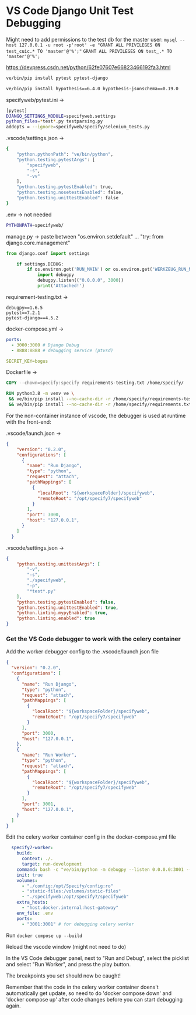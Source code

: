 # VS Code Django Unit Test Debugging

Might need to add permissions to the test db for the master user:
`mysql --host 127.0.0.1 -u root -p'root' -e "GRANT ALL PRIVILEGES ON test_cuic.* TO 'master'@'%';"`
`GRANT ALL PRIVILEGES ON test_.* TO 'master'@'%';`

https://devpress.csdn.net/python/62fe07607e66823466192fa3.html

```sh
ve/bin/pip install pytest pytest-django
```

```sh
ve/bin/pip install hypothesis==6.4.0 hypothesis-jsonschema==0.19.0
```

specifyweb/pytest.ini ->
```sh
[pytest]
DJANGO_SETTINGS_MODULE=specifyweb.settings
python_files=*test*.py testparsing.py
addopts = --ignore=specifyweb/specify/selenium_tests.py
```

.vscode/settings.json ->
```sh
{
    "python.pythonPath": "ve/bin/python",
    "python.testing.pytestArgs": [
        "specifyweb",
        "-s",
        "-vv"
    ],
    "python.testing.pytestEnabled": true,
    "python.testing.nosetestsEnabled": false,
    "python.testing.unittestEnabled": false
}
```

.env -> not needed
```sh
PYTHONPATH=specifyweb/
```

manage.py ->
paste between "os.environ.setdefault" ... "try: from django.core.management"
```python
from django.conf import settings

    if settings.DEBUG:
        if os.environ.get('RUN_MAIN') or os.environ.get('WERKZEUG_RUN_MAIN'):
            import debugpy
            debugpy.listen(("0.0.0.0", 3000))
            print('Attached!')
```

requirement-testing.txt ->
```text
debugpy==1.6.5
pytest==7.2.1
pytest-django==4.5.2
```

docker-compose.yml ->
```yaml
ports:
  - 3000:3000 # Django Debug
  - 8888:8888 # debugging service (ptvsd)

SECRET_KEY=bogus
```

Dockerfile ->
```Dockerfile
COPY --chown=specify:specify requirements-testing.txt /home/specify/

RUN python3.8 -m venv ve \
 && ve/bin/pip install --no-cache-dir -r /home/specify/requirements-testing.txt \
 && ve/bin/pip install --no-cache-dir -r /home/specify/requirements.txt
```

For the non-container instance of vscode, the debugger is used at runtime with the front-end:

.vscode/launch.json ->
```json
{
    "version": "0.2.0",
    "configurations": [
      {
        "name": "Run Django",
        "type": "python",
        "request": "attach",
        "pathMappings": [
          {
            "localRoot": "${workspaceFolder}/specifyweb",
            "remoteRoot": "/opt/specify7/specifyweb"
          }
        ],
        "port": 3000,
        "host": "127.0.0.1",
      }
    ]
  }
```

.vscode/settings.json ->
```json
{
    "python.testing.unittestArgs": [
        "-v",
        "-s",
        "./specifyweb",
        "-p",
        "*test*.py"
    ],
    "python.testing.pytestEnabled": false,
    "python.testing.unittestEnabled": true,
    "python.linting.mypyEnabled": true,
    "python.linting.enabled": true
}
```

### Get the VS Code debugger to work with the celery container

Add the worker debugger config to the .vscode/launch.json file
```json
{
  "version": "0.2.0",
  "configurations": [
    {
      "name": "Run Django",
      "type": "python",
      "request": "attach",
      "pathMappings": [
        {
          "localRoot": "${workspaceFolder}/specifyweb",
          "remoteRoot": "/opt/specify7/specifyweb"
        }
      ],
      "port": 3000,
      "host": "127.0.0.1",
    },
    {
      "name": "Run Worker",
      "type": "python",
      "request": "attach",
      "pathMappings": [
        {
          "localRoot": "${workspaceFolder}/specifyweb",
          "remoteRoot": "/opt/specify7/specifyweb"
        }
      ],
      "port": 3001,
      "host": "127.0.0.1",
    }
  ]
}
```

Edit the celery worker container config in the docker-compose.yml file
```yaml
  specify7-worker:
    build:
      context: ./.
      target: run-development
    command: bash -c "ve/bin/python -m debugpy --listen 0.0.0.0:3001 --wait-for-client -m celery -A specifyweb worker -l INFO --concurrency=1 -Q $DATABASE_NAME"
    init: true
    volumes:
      - "./config:/opt/Specify/config:ro"
      - "static-files:/volumes/static-files"
      - "./specifyweb:/opt/specify7/specifyweb"
    extra_hosts:
      - "host.docker.internal:host-gateway"
    env_file: .env
    ports:
      - "3001:3001" # for debugging celery worker
```

Run `docker compose up --build`

Reload the vscode window (might not need to do)

In the VS Code debugger panel, next to "Run and Debug", select the picklist and select "Run Worker", and press the play button.

The breakpoints you set should now be caught!

Remember that the code in the celery worker container doens't automatically get update, so need to do 'docker compose down' and 'docker compose up' after code changes before you can start debugging again.

